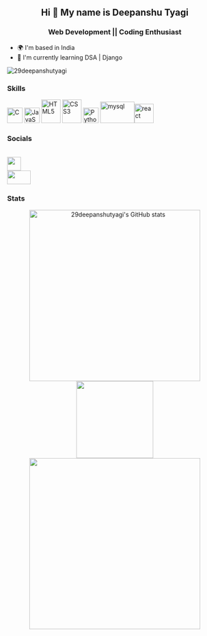 <h2 align="center"> Hi 👋 My name is Deepanshu Tyagi </h2>


<h3 align="center"> Web Development || Coding Enthusiast </h3>


* 🌍  I'm based in India
* 🧠  I'm currently learning DSA | Django
<p align="left"> <img src="https://komarev.com/ghpvc/?username=29deepanshutyagi&label=Profile%20views&color=0e75b6&style=flat" alt="29deepanshutyagi" /> </p>

### Skills

<p align="left">
<a href="https://www.w3schools.com/c/c_intro.php" target="_blank" rel="noreferrer"><img src="https://upload.wikimedia.org/wikipedia/commons/thumb/1/18/C_Programming_Language.svg/695px-C_Programming_Language.svg.png" width="36" height="36" alt="C" /></a>  <a href="https://developer.mozilla.org/en-US/docs/Web/JavaScript" target="_blank" rel="noreferrer"><img src="https://cdn-icons-png.flaticon.com/512/5968/5968292.png" width="36" height="36" alt="JavaScript" /></a>  <a href="https://developer.mozilla.org/en-US/docs/Glossary/HTML5" target="_blank" rel="noreferrer"><img src="https://upload.wikimedia.org/wikipedia/commons/thumb/6/61/HTML5_logo_and_wordmark.svg/2048px-HTML5_logo_and_wordmark.svg.png" width="45" height="55" alt="HTML5" /></a>  <a href="https://www.w3.org/TR/CSS/#css" target="_blank" rel="noreferrer"><img src="https://upload.wikimedia.org/wikipedia/commons/thumb/d/d5/CSS3_logo_and_wordmark.svg/1200px-CSS3_logo_and_wordmark.svg.png" width="45" height="55" alt="CSS3" /></a>    <a href="https://www.python.org/" target="_blank" rel="noreferrer"><img src="https://upload.wikimedia.org/wikipedia/commons/thumb/c/c3/Python-logo-notext.svg/1869px-Python-logo-notext.svg.png" width="36" height="36" alt="Python" /></a>   <a href="https://www.mysql.com/" target="_blank" rel="noreferrer"><img src="https://www.vectorlogo.zone/logos/mysql/mysql-ar21.png" width="80" height="50" alt="mysql" /></a><a href="https://react.dev/" target="_blank" rel="noreferrer"><img src="https://cdn.worldvectorlogo.com/logos/react-1.svg" width="45" height="45" alt="react" /></a>


</p>

### Socials 
<br>
 <a href="https://www.linkedin.com/in/deepanshu-tyagi-2122ab268" target="_blank" rel="noreferrer"><img src="https://static.cdn.wisestamp.com/wp-content/uploads/2021/01/linkedin-icon-circle.png" width="32" height="32" /></a> <br> <a href="https://mailto:29deepanshutyagi@gmail.com" target="_blank" rel="noreferrer"><img src="https://1000logos.net/wp-content/uploads/2018/05/Gmail-Logo.jpg" width="55" height="32" /></a></p>

### Stats

<p align="center">
<img width="400px" src="https://github-readme-stats.vercel.app/api?username=29deepanshutyagi&show_icons=true&hide=&count_private=true&title_color=ef4444&text_color=ffffff&icon_color=ef4444&hide_border=true&bg_color=0d1117&show_icons=true" alt="29deepanshutyagi's GitHub stats" />
<br>
 <img height="180em" src="https://github-readme-stats-eight-theta.vercel.app/api/top-langs/?username=29deepanshutyagi&layout=compact&langs_count=8&theme=algolia"/>
  <br>
<img width="400px" src="https://github-readme-streak-stats.herokuapp.com/?user=29deepanshutyagi&stroke=ffffff&background=0d1117&ring=ef4444&fire=ef4444&currStreakNum=ffffff&currStreakLabel=ef4444&sideNums=ffffff&sideLabels=ffffff&dates=ffffff&hide_border=true" /></a>
